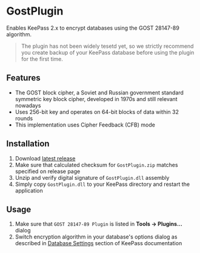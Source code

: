 # GostPlugin
Enables KeePass 2.x to encrypt databases using the GOST 28147-89 algorithm.

> The plugin has not been widely tesetd yet, so we strictly recommend you create backup of your KeePass database before using the plugin for the first time.

## Features

 - The GOST block cipher, a Soviet and Russian government standard symmetric key block cipher, developed in 1970s and still relevant nowadays
 - Uses 256-bit key and operates on 64-bit blocks of data within 32 rounds
 - This implementation uses Cipher Feedback (CFB) mode

## Installation

 1. Download [latest release](https://github.com/yaruson/GostPlugin/releases)
 2. Make sure that calculated checksum for `GostPlugin.zip` matches specified on release page
 3. Unzip and verify digital signature of `GostPlugin.dll` assembly
 4. Simply copy `GostPlugin.dll` to your KeePass directory and restart the application

## Usage

1. Make sure that `GOST 28147-89 Plugin` is listed in **Tools → Plugins...** dialog
2. Switch encryption algorithm in your database's options dialog as described in [Database Settings](http://keepass.info/help/v2/dbsettings.html) section of KeePass documentation